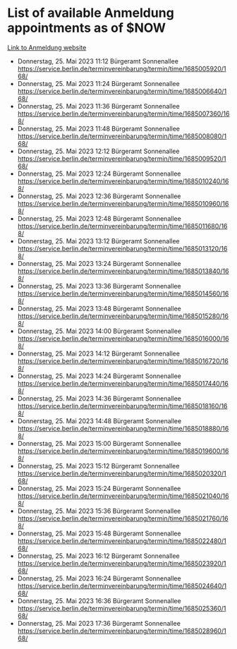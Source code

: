 # List of available Anmeldung appointments as of $NOW
[Link to Anmeldung website](https://service.berlin.de/terminvereinbarung/termin/tag.php?termin=1&anliegen[]=120686&dienstleisterlist=122210,122217,327316,122219,327312,122227,327314,122231,327346,122243,327348,122254,122252,329742,122260,329745,122262,329748,122271,327278,122273,327274,122277,327276,330436,122280,327294,122282,327290,122284,327292,122291,327270,122285,327266,122286,327264,122296,327268,150230,329760,122297,327286,122294,327284,122312,329763,122314,329775,122304,327330,122311,327334,122309,327332,317869,122281,327352,122279,329772,122283,122276,327324,122274,327326,122267,329766,122246,327318,122251,327320,122257,327322,122208,327298,122226,327300&herkunft=http%3A%2F%2Fservice.berlin.de%2Fdienstleistung%2F120686%2F)
- Donnerstag, 25. Mai 2023 11:12 Bürgeramt Sonnenallee https://service.berlin.de/terminvereinbarung/termin/time/1685005920/168/
- Donnerstag, 25. Mai 2023 11:24 Bürgeramt Sonnenallee https://service.berlin.de/terminvereinbarung/termin/time/1685006640/168/
- Donnerstag, 25. Mai 2023 11:36 Bürgeramt Sonnenallee https://service.berlin.de/terminvereinbarung/termin/time/1685007360/168/
- Donnerstag, 25. Mai 2023 11:48 Bürgeramt Sonnenallee https://service.berlin.de/terminvereinbarung/termin/time/1685008080/168/
- Donnerstag, 25. Mai 2023 12:12 Bürgeramt Sonnenallee https://service.berlin.de/terminvereinbarung/termin/time/1685009520/168/
- Donnerstag, 25. Mai 2023 12:24 Bürgeramt Sonnenallee https://service.berlin.de/terminvereinbarung/termin/time/1685010240/168/
- Donnerstag, 25. Mai 2023 12:36 Bürgeramt Sonnenallee https://service.berlin.de/terminvereinbarung/termin/time/1685010960/168/
- Donnerstag, 25. Mai 2023 12:48 Bürgeramt Sonnenallee https://service.berlin.de/terminvereinbarung/termin/time/1685011680/168/
- Donnerstag, 25. Mai 2023 13:12 Bürgeramt Sonnenallee https://service.berlin.de/terminvereinbarung/termin/time/1685013120/168/
- Donnerstag, 25. Mai 2023 13:24 Bürgeramt Sonnenallee https://service.berlin.de/terminvereinbarung/termin/time/1685013840/168/
- Donnerstag, 25. Mai 2023 13:36 Bürgeramt Sonnenallee https://service.berlin.de/terminvereinbarung/termin/time/1685014560/168/
- Donnerstag, 25. Mai 2023 13:48 Bürgeramt Sonnenallee https://service.berlin.de/terminvereinbarung/termin/time/1685015280/168/
- Donnerstag, 25. Mai 2023 14:00 Bürgeramt Sonnenallee https://service.berlin.de/terminvereinbarung/termin/time/1685016000/168/
- Donnerstag, 25. Mai 2023 14:12 Bürgeramt Sonnenallee https://service.berlin.de/terminvereinbarung/termin/time/1685016720/168/
- Donnerstag, 25. Mai 2023 14:24 Bürgeramt Sonnenallee https://service.berlin.de/terminvereinbarung/termin/time/1685017440/168/
- Donnerstag, 25. Mai 2023 14:36 Bürgeramt Sonnenallee https://service.berlin.de/terminvereinbarung/termin/time/1685018160/168/
- Donnerstag, 25. Mai 2023 14:48 Bürgeramt Sonnenallee https://service.berlin.de/terminvereinbarung/termin/time/1685018880/168/
- Donnerstag, 25. Mai 2023 15:00 Bürgeramt Sonnenallee https://service.berlin.de/terminvereinbarung/termin/time/1685019600/168/
- Donnerstag, 25. Mai 2023 15:12 Bürgeramt Sonnenallee https://service.berlin.de/terminvereinbarung/termin/time/1685020320/168/
- Donnerstag, 25. Mai 2023 15:24 Bürgeramt Sonnenallee https://service.berlin.de/terminvereinbarung/termin/time/1685021040/168/
- Donnerstag, 25. Mai 2023 15:36 Bürgeramt Sonnenallee https://service.berlin.de/terminvereinbarung/termin/time/1685021760/168/
- Donnerstag, 25. Mai 2023 15:48 Bürgeramt Sonnenallee https://service.berlin.de/terminvereinbarung/termin/time/1685022480/168/
- Donnerstag, 25. Mai 2023 16:12 Bürgeramt Sonnenallee https://service.berlin.de/terminvereinbarung/termin/time/1685023920/168/
- Donnerstag, 25. Mai 2023 16:24 Bürgeramt Sonnenallee https://service.berlin.de/terminvereinbarung/termin/time/1685024640/168/
- Donnerstag, 25. Mai 2023 16:36 Bürgeramt Sonnenallee https://service.berlin.de/terminvereinbarung/termin/time/1685025360/168/
- Donnerstag, 25. Mai 2023 17:36 Bürgeramt Sonnenallee https://service.berlin.de/terminvereinbarung/termin/time/1685028960/168/

